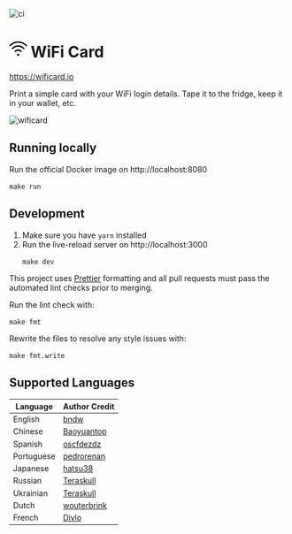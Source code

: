 ![ci](https://github.com/bndw/wifi-card/workflows/ci/badge.svg)

# <img width="32px" src="./public/images/wifi.png"> WiFi Card

https://wificard.io

Print a simple card with your WiFi login details. Tape it to the fridge, keep it in your wallet, etc.

![wificard](https://user-images.githubusercontent.com/48166553/125853182-49fd361d-5797-4989-afbf-e6a617945be2.gif)

## Running locally

Run the official Docker image on http://localhost:8080

```
make run
```

## Development

1. Make sure you have `yarn` installed
2. Run the live-reload server on http://localhost:3000
   ```
   make dev
   ```

This project uses [Prettier](https://prettier.io/) formatting and all pull requests must pass
the automated lint checks prior to merging.

Run the lint check with:

```
make fmt
```

Rewrite the files to resolve any style issues with:

```
make fmt.write
```

## Supported Languages

| Language   | Author Credit                                 |
| ---------- | --------------------------------------------- |
| English    | [bndw](https://github.com/bndw)               |
| Chinese    | [Baoyuantop](https://github.com/Baoyuantop)   |
| Spanish    | [oscfdezdz](https://github.com/oscfdezdz)     |
| Portuguese | [pedrorenan](https://github.com/pedrorenan)   |
| Japanese   | [hatsu38](https://github.com/hatsu38)         |
| Russian    | [Teraskull](https://github.com/Teraskull)     |
| Ukrainian  | [Teraskull](https://github.com/Teraskull)     |
| Dutch      | [wouterbrink](https://github.com/wouterbrink) |
| French     | [Divlo](https://github.com/Divlo)
